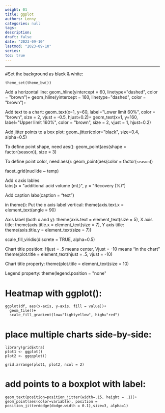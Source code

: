 ```yaml
---
weight: 01
title: ggplot
authors: Lenny
categories: null
tags: 
description: 
draft: false
date: "2023-09-10"
lastmod: "2023-09-10"
series:
toc: true
---
```



<!--more-->
---

#Set the background as black & white:
```
theme_set(theme_bw())
```

Add a horizontal line:
geom_hline(yintercept = 60, linetype="dashed", color = "brown")+
  geom_hline(yintercept = 160, linetype="dashed", color = "brown")+

Add text to a chart:
  geom_text(x=1, y=60, label="Lower limit 60%", color = "brown", size = 2, vjust = -0.5, hjust=0.2)+
  geom_text(x=1, y=160, label="Upper limit 160%", color = "brown", size = 2, vjust = 1, hjust=0.2)

Add jitter points to a box plot: 
geom_jitter(color="black", size=0.4, alpha=0.5)

To define point shape, need aes():
geom_point(aes(shape = factor(season)), size = 3) 

To define point color, need aes():
geom_point(aes(color = factor(`season`))

facet_grid(nuclide ~ temp)

Add x axis lables  
labs(x = "additional acid volume (mL)", y = "Recovery (%)")

Add caption
labs(caption = “text”)


in theme():
Put the x axis label vertical: theme(axis.text.x = element_text(angle = 90)

Axis label (both x and y):        theme(axis.text = element_text(size = 5),
X axis title:        theme(axis.title.x = element_text(size = 7),
Y axis title:        theme(axis.title.y = element_text(size = 7))

scale_fill_viridis(discrete = TRUE, alpha=0.5)

Chart title position:
Hjust = .5 means center, Vjust = -10 means “in the chart”
theme(plot.title = element_text(hjust = .5, vjust = -10)

Chart title property:
theme(plot.title = element_text(size = 10)

Legend property:
theme(legend.position = "none"

# Heatmap with ggplot():

```
ggplot(df, aes(x-axis, y-axis, fill = value))+
  geom_tile()+
  scale_fill_gradient(low="lightyellow", high="red")
```


# place multiple charts side-by-side:
```
library(gridExtra)
plot1 <- ggplot()
plot2 <- ggqqplot()

grid.arrange(plot1, plot2, ncol = 2)
```


# add points to a boxplot with label:
```
geom_text(position=position_jitter(width=.15, height = .1))+
geom_point(aes(color=variable), position = position_jitterdodge(dodge.width = 0.1),size=3, alpha=1)
```